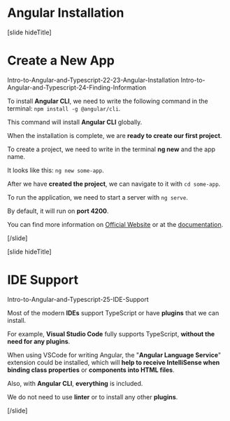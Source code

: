 # Angular Installation

[slide hideTitle]

# Create a New App

Intro-to-Angular-and-Typescript-22-23-Angular-Installation
Intro-to-Angular-and-Typescript-24-Finding-Information

To install **Angular CLI**, we need to write the following command in the terminal: `npm install -g @angular/cli`.

This command will install **Angular CLI** globally.

When the installation is complete, we are **ready to create our first project**.

To create a project, we need to write in the terminal **ng new** and the app name.

It looks like this: `ng new some-app`.

After we have **created the project**, we can navigate to it with `cd some-app`.

To run the application, we need to start a server with `ng serve`.

By default, it will run on **port 4200**.

You can find more information on [Official Website](https://angular.io) or at the [documentation](https://angular.io/docs).

[/slide]

[slide hideTitle]

# IDE Support

Intro-to-Angular-and-Typescript-25-IDE-Support

Most of the modern **IDEs** support TypeScript or have **plugins** that we can install.

For example, **Visual Studio Code** fully supports TypeScript, **without the need for any plugins**.

When using VSCode for writing Angular, the "**Angular Language Service**" extension could be installed, which will **help to receive IntelliSense when binding class properties** or **components into HTML files**.

Also, with **Angular CLI**, **everything** is included.

We do not need to use **linter** or to install any other **plugins**.

[/slide]
